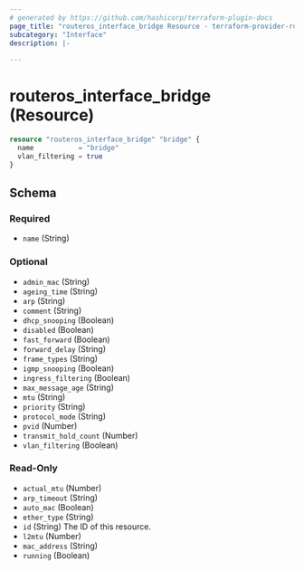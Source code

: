 ```yaml
---
# generated by https://github.com/hashicorp/terraform-plugin-docs
page_title: "routeros_interface_bridge Resource - terraform-provider-routeros"
subcategory: "Interface"
description: |-
  
---
```


# routeros_interface_bridge (Resource)

```terraform
resource "routeros_interface_bridge" "bridge" {
  name           = "bridge"
  vlan_filtering = true
}
```



<!-- schema generated by tfplugindocs -->
## Schema

### Required

- `name` (String)

### Optional

- `admin_mac` (String)
- `ageing_time` (String)
- `arp` (String)
- `comment` (String)
- `dhcp_snooping` (Boolean)
- `disabled` (Boolean)
- `fast_forward` (Boolean)
- `forward_delay` (String)
- `frame_types` (String)
- `igmp_snooping` (Boolean)
- `ingress_filtering` (Boolean)
- `max_message_age` (String)
- `mtu` (String)
- `priority` (String)
- `protocol_mode` (String)
- `pvid` (Number)
- `transmit_hold_count` (Number)
- `vlan_filtering` (Boolean)

### Read-Only

- `actual_mtu` (Number)
- `arp_timeout` (String)
- `auto_mac` (Boolean)
- `ether_type` (String)
- `id` (String) The ID of this resource.
- `l2mtu` (Number)
- `mac_address` (String)
- `running` (Boolean)


